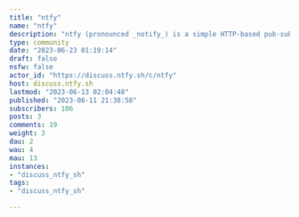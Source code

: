 ```yaml
---
title: "ntfy" 
name: "ntfy"
description: "ntfy (pronounced _notify_) is a simple HTTP-based pub-sub notification service. You can use  it to send push notifications to your phone via HTTP PUT/POST.[ntfy website](https://ntfy.sh/) •[Documentation](https://ntfy.sh/docs) •[GitHub](https://github.com/binwiederhier/ntfy) • [Google Play](https://play.google.com/store/apps/details?id=io.heckel.ntfy) •[F-Droid](https://f-droid.org/en/packages/io.heckel.ntfy/) •[Discord](https://discord.com/invite/cT7ECsZj9w) •[App Store](https://apps.apple.com/us/app/ntfy/id1625396347) •[Matrix](https://matrix.to/#/#ntfy-space:matrix.org)If you'd like to **become a sponsor**, I would be humbled to accept your donation via [GitHub Sponsors](https://github.com/sponsors/binwiederhier) or [Liberapay](https://en.liberapay.com/ntfy/) 💸💰."
type: community
date: "2023-06-23 01:19:14"
draft: false
nsfw: false
actor_id: "https://discuss.ntfy.sh/c/ntfy"
host: discuss.ntfy.sh
lastmod: "2023-06-13 02:04:48"
published: "2023-06-11 21:38:58"
subscribers: 106
posts: 3
comments: 19
weight: 3
dau: 2
wau: 4
mau: 13
instances:
- "discuss_ntfy_sh"
tags: 
- "discuss_ntfy_sh"

---
```

